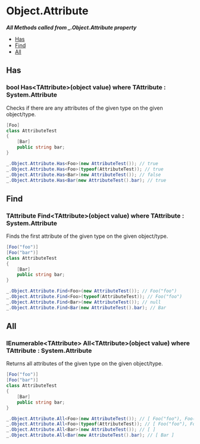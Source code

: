 # Object.Attribute
***All Methods called from _.Object.Attribute property***

- [Has](#has)
- [Find](#find)
- [All](#all)

## Has

### bool Has\<TAttribute>(object value) where TAttribute : System.Attribute
Checks if there are any attributes of the given type on the given object/type.
```csharp
[Foo]
class AttributeTest
{
    [Bar]
    public string bar;
}

_.Object.Attribute.Has<Foo>(new AttributeTest()); // true
_.Object.Attribute.Has<Foo>(typeof(AttributeTest)); // true
_.Object.Attribute.Has<Bar>(new AttributeTest()); // false
_.Object.Attribute.Has<Bar(new AttributeTest().bar); // true
```

## Find

### TAttribute Find\<TAttribute>(object value) where TAttribute : System.Attribute
Finds the first attribute of the given type on the given object/type.
```csharp
[Foo("foo")]
[Foo("bar")]
class AttributeTest
{
    [Bar]
    public string bar;
}

_.Object.Attribute.Find<Foo>(new AttributeTest()); // Foo("foo")
_.Object.Attribute.Find<Foo>(typeof(AttributeTest)); // Foo("foo")
_.Object.Attribute.Find<Bar>(new AttributeTest()); // null
_.Object.Attribute.Find<Bar(new AttributeTest().bar); // Bar
```

## All

### IEnumerable\<TAttribute> All\<TAttribute>(object value) where TAttribute : System.Attribute
Returns all attributes of the given type on the given object/type.
```csharp
[Foo("foo")]
[Foo("bar")]
class AttributeTest
{
    [Bar]
    public string bar;
}

_.Object.Attribute.All<Foo>(new AttributeTest()); // [ Foo("foo"), Foo("bar") ]
_.Object.Attribute.All<Foo>(typeof(AttributeTest)); // [ Foo("foo"), Foo("bar") ]
_.Object.Attribute.All<Bar>(new AttributeTest()); // [ ]
_.Object.Attribute.All<Bar(new AttributeTest().bar); // [ Bar ]
```
